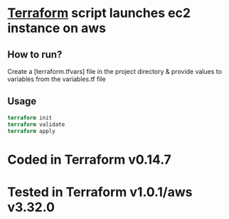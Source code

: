# [Terraform](https://www.terraform.io/) script launches ec2 instance on aws


## How to run?

Create a [terraform.tfvars] file in the project directory & provide values to variables from the variables.tf file


## Usage

```terraform
terraform init
terraform validate
terraform apply
```

# Coded in Terraform v0.14.7
# Tested in Terraform v1.0.1/aws v3.32.0